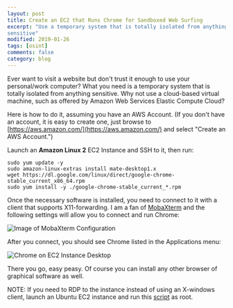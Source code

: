 ```yaml
---
layout: post
title: Create an EC2 that Runs Chrome for Sandboxed Web Surfing
excerpt: "Use a temporary system that is totally isolated from anything
sensitive"
modified: 2019-01-26
tags: [osint]
comments: false
category: blog
---
```


Ever want to visit a website but don't trust it enough to use your
personal/work computer? What you need is a temporary system that is totally
isolated from anything sensitive. Why not use a cloud-based virtual machine,
such as offered by Amazon Web Services Elastic Compute Cloud?

Here is how to do it, assuming you have an AWS Account. (If you don't have an
account, it is easy to create one, just browse to
[https://aws.amazon.com/](https://aws.amazon.com/) and select "Create an AWS
Account.")

Launch an **Amazon Linux 2** EC2 Instance and SSH to it, then run:

```
sudo yum update -y
sudo amazon-linux-extras install mate-desktop1.x
wget https://dl.google.com/linux/direct/google-chrome-stable_current_x86_64.rpm
sudo yum install -y ./google-chrome-stable_current_*.rpm
```

Once the necessary software is installed, you need to connect to it with a
client that supports X11-forwarding. I am a fan of
[MobaXterm](https://mobaxterm.mobatek.net/) and the following settings will
allow you to connect and run Chrome:

![Image of MobaXterm Configuration](/images/Xwindows-4.png)

After you connect, you should see Chrome listed in the Applications menu:

![Chrome on EC2 Instance Desktop](/images/chrome.png)

There you go, easy peasy. Of course you can install any other browser of
graphical software as well.

NOTE: If you need to RDP to the instance instead of using an X-windows client,
launch an Ubuntu EC2 instance and run this
 [script](https://gist.github.com/Resistor52/726eec699aa06f59b5ed292b376e1888)
 as root.
